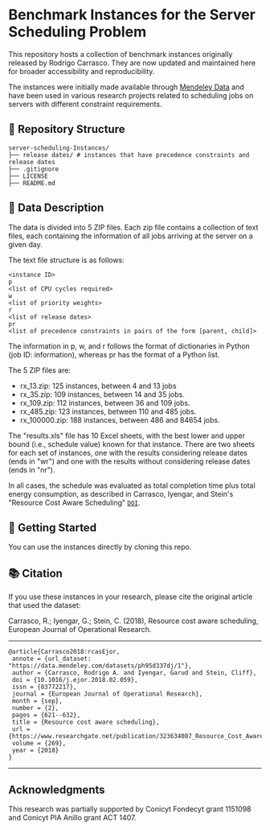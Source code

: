 # Benchmark Instances for the Server Scheduling Problem

This repository hosts a collection of benchmark instances originally released by Rodrigo Carrasco. They are now updated and maintained here for broader accessibility and reproducibility.

The instances were initially made available through [Mendeley Data](https://doi.org/10.17632/PH95D337DJ.1) and have been used in various research projects related to scheduling jobs on servers with different constraint requirements.

## 📁 Repository Structure

```dir
server-scheduling-Instances/
├── release dates/ # instances that have precedence constraints and release dates
├── .gitignore
├── LICENSE
├── README.md
```

## 🧩 Data Description

The data is divided into 5 ZIP files. Each zip file contains a collection of text files, each containing the information of all jobs arriving at the server on a given day.

The text file structure is as follows:
```
<instance ID>
p
<list of CPU cycles required>
w
<list of priority weights>
r
<list of release dates>
pr
<list of precedence constraints in pairs of the form [parent, child]>
```

The information in p, w, and r follows the format of dictionaries in Python (job ID: information), whereas pr has the format of a Python list.

The 5 ZIP files are:
- rx_13.zip: 125 instances, between 4 and 13 jobs
- rx_35.zip: 109 instances, between 14 and 35 jobs.
- rx_109.zip: 112 instances, between 36 and 109 jobs.
- rx_485.zip: 123 instances, between 110 and 485 jobs.
- rx_100000.zip: 188 instances, between 486 and 84654 jobs.

The "results.xls" file has 10 Excel sheets, with the best lower and upper bound (i.e., schedule value) known for that instance. There are two sheets for each set of instances, one with the results considering release dates (ends in "wr") and one with the results without considering release dates (ends in "nr"). 

In all cases, the schedule was evaluated as total completion time plus total energy consumption, as described in Carrasco, Iyengar, and Stein's "Resource Cost Aware Scheduling" [`DOI`](https://doi.org/10.1016/j.ejor.2018.02.059).


## 🚀 Getting Started

You can use the instances directly by cloning this repo.

## 📚 Citation
If you use these instances in your research, please cite the original article that used the dataset:

Carrasco, R.; Iyengar, G.; Stein, C. (2018), Resource cost aware scheduling, European Journal of Operational Research.

--------

```cite
@article{Carrasco2018:rcasEjor,
 annote = {url_dataset: "https://data.mendeley.com/datasets/ph95d337dj/1"},
 author = {Carrasco, Rodrigo A. and Iyengar, Garud and Stein, Cliff},
 doi = {10.1016/j.ejor.2018.02.059},
 issn = {03772217},
 journal = {European Journal of Operational Research},
 month = {sep},
 number = {2},
 pages = {621--632},
 title = {Resource cost aware scheduling},
 url = {https://www.researchgate.net/publication/323634007_Resource_Cost_Aware_Scheduling},
 volume = {269},
 year = {2018}
}
```

--------
## Acknowledgments

This research was partially supported by Conicyt Fondecyt grant 1151098 and Conicyt PIA Anillo grant ACT 1407.
